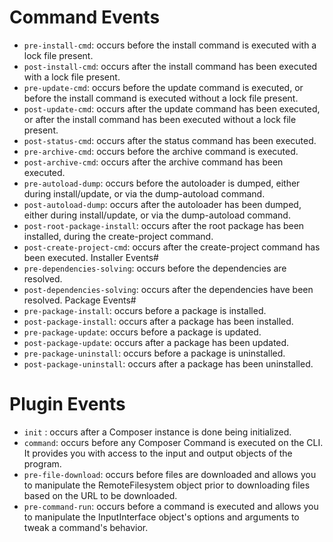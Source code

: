 # Command Events
* `pre-install-cmd`: occurs before the install command is executed with a lock file present.
* `post-install-cmd`: occurs after the install command has been executed with a lock file present.
* `pre-update-cmd`: occurs before the update command is executed, or before the install command is executed without a lock file present.
* `post-update-cmd`: occurs after the update command has been executed, or after the install command has been executed without a lock file present.
* `post-status-cmd`: occurs after the status command has been executed.
* `pre-archive-cmd`: occurs before the archive command is executed.
* `post-archive-cmd`: occurs after the archive command has been executed.
* `pre-autoload-dump`: occurs before the autoloader is dumped, either during install/update, or via the dump-autoload command.
* `post-autoload-dump`: occurs after the autoloader has been dumped, either during install/update, or via the dump-autoload command.
* `post-root-package-install`: occurs after the root package has been installed, during the create-project command.
* `post-create-project-cmd`: occurs after the create-project command has been executed.
Installer Events#
* `pre-dependencies-solving`: occurs before the dependencies are resolved.
* `post-dependencies-solving`: occurs after the dependencies have been resolved.
Package Events#
* `pre-package-install`: occurs before a package is installed.
* `post-package-install`: occurs after a package has been installed.
* `pre-package-update`: occurs before a package is updated.
* `post-package-update`: occurs after a package has been updated.
* `pre-package-uninstall`: occurs before a package is uninstalled.
* `post-package-uninstall`: occurs after a package has been uninstalled.

# Plugin Events
* `init` :
 occurs after a Composer instance is done being initialized.
* `command`: occurs before any Composer Command is executed on the CLI. It provides you with access to the input and output objects of the program.
* `pre-file-download`: occurs before files are downloaded and allows you to manipulate the RemoteFilesystem object prior to downloading files based on the URL to be downloaded.
* `pre-command-run`: occurs before a command is executed and allows you to manipulate the InputInterface object's options and arguments to tweak a command's behavior.